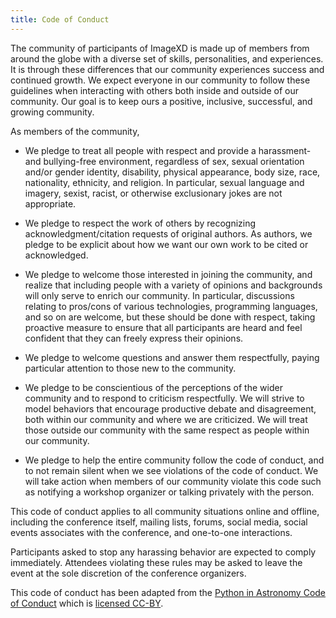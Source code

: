 ```yaml
---
title: Code of Conduct
---
```


The community of participants of ImageXD is made up of members from
around the globe with a diverse set of skills, personalities, and
experiences. It is through these differences that our community
experiences success and continued growth. We expect everyone in our
community to follow these guidelines when interacting with others both
inside and outside of our community. Our goal is to keep ours a
positive, inclusive, successful, and growing community.

As members of the community,

- We pledge to treat all people with respect and provide a harassment-
  and bullying-free environment, regardless of sex, sexual orientation
  and/or gender identity, disability, physical appearance, body size,
  race, nationality, ethnicity, and religion. In particular, sexual
  language and imagery, sexist, racist, or otherwise exclusionary
  jokes are not appropriate.

- We pledge to respect the work of others by recognizing
  acknowledgment/citation requests of original authors. As authors, we
  pledge to be explicit about how we want our own work to be cited or
  acknowledged.

- We pledge to welcome those interested in joining the community, and
  realize that including people with a variety of opinions and
  backgrounds will only serve to enrich our community. In particular,
  discussions relating to pros/cons of various technologies,
  programming languages, and so on are welcome, but these should be
  done with respect, taking proactive measure to ensure that all
  participants are heard and feel confident that they can freely
  express their opinions.

- We pledge to welcome questions and answer them respectfully,
  paying particular attention to those new to the community.

- We pledge to be conscientious of the perceptions of the wider
  community and to respond to criticism respectfully. We will strive
  to model behaviors that encourage productive debate and
  disagreement, both within our community and where we are
  criticized. We will treat those outside our community with the same
  respect as people within our community.

- We pledge to help the entire community follow the code of conduct,
  and to not remain silent when we see violations of the code of
  conduct.  We will take action when members of our community violate
  this code such as notifying a workshop organizer or talking
  privately with the person.

This code of conduct applies to all community situations online and
offline, including the conference itself, mailing lists, forums,
social media, social events associates with the conference, and
one-to-one interactions.

Participants asked to stop any harassing behavior are expected to
comply immediately. Attendees violating these rules may be asked to
leave the event at the sole discretion of the conference organizers.

This code of conduct has been adapted from the
[Python in Astronomy Code of Conduct](http://python-in-astronomy.github.io/2016/code-of-conduct.html)
which is [licensed CC-BY](http://creativecommons.org/licenses/by/4.0/).

